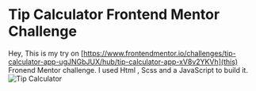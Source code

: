 # Tip Calculator Frontend Mentor Challenge

Hey,
This is my try on [https://www.frontendmentor.io/challenges/tip-calculator-app-ugJNGbJUX/hub/tip-calculator-app-xV8v2YKVh](this) Fronend Mentor challenge.
I used Html , Scss and a JavaScript to build it.
![Tip Calculator](https://user-images.githubusercontent.com/17798691/152212347-6a23a3ee-f51a-42a0-a07e-deec40018122.png)
